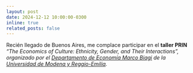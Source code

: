 ```yaml
---
layout: post
date: 2024-12-12 10:00:00-0300
inline: true
related_posts: false
---
```


Recién llegado de Buenos Aires, me complace participar en el <b>taller PRIN</b> <i>“The Economics of Culture: Ethnicity, Gender, and Their Interactions”<i>, organizado por el [Departamento de Economía Marco Biagi](https://www.economia.unimore.it/en) de la [Universidad de Modena y Reggio-Emilia](https://www.unimore.it/en).
